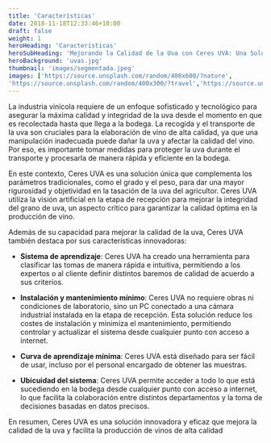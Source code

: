 ```yaml
---
title: 'Características'
date: 2018-11-18T12:33:46+10:00
draft: false
weight: 1
heroHeading: 'Características'
heroSubHeading: 'Mejorando la Calidad de la Uva con Ceres UVA: Una Solución Única para la Elaboración de Vino'
heroBackground: 'uvas.jpg'
thumbnail: 'images/segmentada.jpeg'
images: ['https://source.unsplash.com/random/400x600/?nature', 
'https://source.unsplash.com/random/400x300/?travel','https://source.unsplash.com/random/400x300/?architecture','https://source.unsplash.com/random/400x600/?buildings','https://source.unsplash.com/random/400x300/?city','https://source.unsplash.com/random/400x600/?business']
---
```


La industria vinícola requiere de un enfoque sofisticado y tecnológico para asegurar la máxima calidad y integridad de la uva desde el momento en que es recolectada hasta que llega a la bodega. La recogida y el transporte de la uva son cruciales para la elaboración de vino de alta calidad, ya que una manipulación inadecuada puede dañar la uva y afectar la calidad del vino. Por eso, es importante tomar medidas para proteger la uva durante el transporte y procesarla de manera rápida y eficiente en la bodega.

En este contexto, Ceres UVA es una solución única que complementa los parámetros tradicionales, como el grado y el peso, para dar una mayor rigurosidad y objetividad en la tasación de la uva del agricultor. Ceres UVA utiliza la visión artificial en la etapa de recepción para mejorar la integridad del grano de uva, un aspecto crítico para garantizar la calidad óptima en la producción de vino.

Además de su capacidad para mejorar la calidad de la uva, Ceres UVA también destaca por sus características innovadoras:

* __Sistema de aprendizaje__: Ceres UVA ha creado una herramienta para clasificar las tomas de manera rápida e intuitiva, permitiendo a los expertos o al cliente definir distintos baremos de calidad de acuerdo a sus criterios.

* __Instalación y mantenimiento mínimo__: Ceres UVA no requiere obras ni condiciones de laboratorio, sino un PC conectado a una cámara industrial instalada en la etapa de recepción. Esta solución reduce los costes de instalación y minimiza el mantenimiento, permitiendo controlar y actualizar el sistema desde cualquier punto con acceso a internet.

* __Curva de aprendizaje mínima__: Ceres UVA está diseñado para ser fácil de usar, incluso por el personal encargado de obtener las muestras.

* __Ubicuidad del sistema__: Ceres UVA permite acceder a todo lo que está sucediendo en la bodega desde cualquier punto con acceso a internet, lo que facilita la colaboración entre distintos departamentos y la toma de decisiones basadas en datos precisos.

En resumen, Ceres UVA es una solución innovadora y eficaz que mejora la calidad de la uva y facilita la producción de vinos de alta calidad
